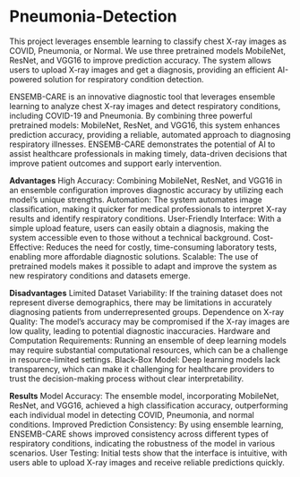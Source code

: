 # Pneumonia-Detection
This project leverages ensemble learning to classify chest X-ray images as COVID, Pneumonia, or Normal. We use three pretrained models MobileNet, ResNet, and VGG16 to improve prediction accuracy. The system allows users to upload X-ray images and get a diagnosis, providing an efficient AI-powered solution for respiratory condition detection.

ENSEMB-CARE is an innovative diagnostic tool that leverages ensemble learning to analyze chest X-ray images and detect respiratory conditions, including COVID-19 and Pneumonia. By combining three powerful pretrained models: MobileNet, ResNet, and VGG16, this system enhances prediction accuracy, providing a reliable, automated approach to diagnosing respiratory illnesses. ENSEMB-CARE demonstrates the potential of AI to assist healthcare professionals in making timely, data-driven decisions that improve patient outcomes and support early intervention.

**Advantages**
High Accuracy: Combining MobileNet, ResNet, and VGG16 in an ensemble configuration improves diagnostic accuracy by utilizing each model’s unique strengths.
Automation: The system automates image classification, making it quicker for medical professionals to interpret X-ray results and identify respiratory conditions.
User-Friendly Interface: With a simple upload feature, users can easily obtain a diagnosis, making the system accessible even to those without a technical background.
Cost-Effective: Reduces the need for costly, time-consuming laboratory tests, enabling more affordable diagnostic solutions.
Scalable: The use of pretrained models makes it possible to adapt and improve the system as new respiratory conditions and datasets emerge.

**Disadvantages**
Limited Dataset Variability: If the training dataset does not represent diverse demographics, there may be limitations in accurately diagnosing patients from underrepresented groups.
Dependence on X-ray Quality: The model’s accuracy may be compromised if the X-ray images are low quality, leading to potential diagnostic inaccuracies.
Hardware and Computation Requirements: Running an ensemble of deep learning models may require substantial computational resources, which can be a challenge in resource-limited settings.
Black-Box Model: Deep learning models lack transparency, which can make it challenging for healthcare providers to trust the decision-making process without clear interpretability.

**Results**
Model Accuracy: The ensemble model, incorporating MobileNet, ResNet, and VGG16, achieved a high classification accuracy, outperforming each individual model in detecting COVID, Pneumonia, and normal conditions.
Improved Prediction Consistency: By using ensemble learning, ENSEMB-CARE shows improved consistency across different types of respiratory conditions, indicating the robustness of the model in various scenarios.
User Testing: Initial tests show that the interface is intuitive, with users able to upload X-ray images and receive reliable predictions quickly.
